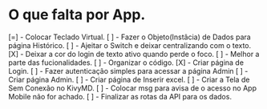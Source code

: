 # O que falta por App.

[=] - Colocar Teclado Virtual.
[ ] - Fazer o Objeto(Instâcia) de Dados para página Histórico.
[ ] - Ajeitar o Switch e deixar centralizando com o texto.
[X] - Deixar a cor do login de texto ativo quando perde o foco.
[ ] - Melhor a parte das fucionalidades.
[ ] - Organizar o código.
[X] - Criar página de Login.
[ ] - Fazer autenticação simples para acessar a página Admin
[ ] - Criar página Admin.
[ ] - Criar página de Inserir excel.
[ ] - Criar a Tela de Sem Conexão no KivyMD.
[ ] - Colocar msg para avisa de o acesso no App Mobile não for achado.
[ ] - Finalizar as rotas da API para os dados.
